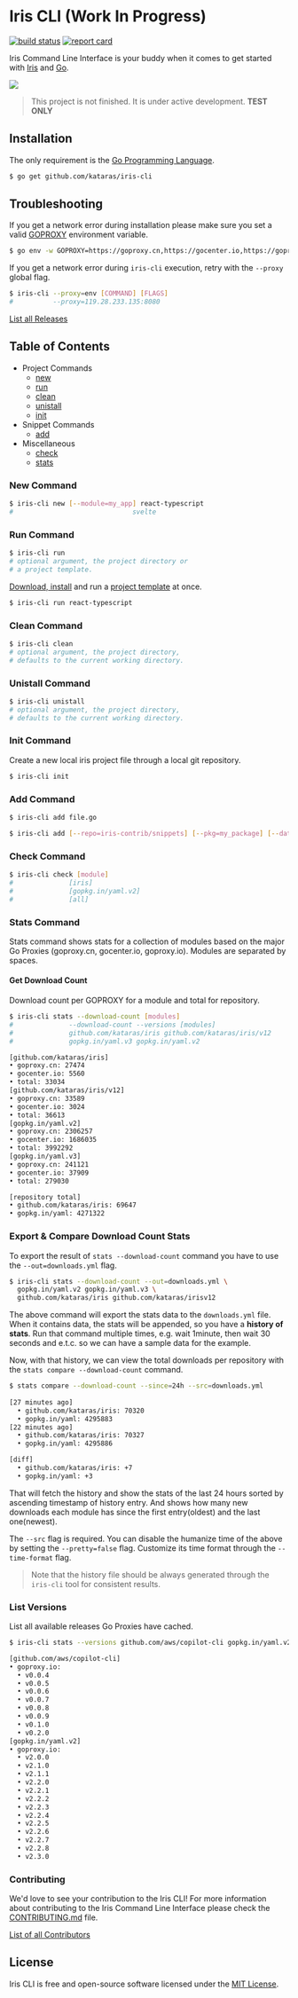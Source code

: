 # Iris CLI (Work In Progress)

[![build status](https://img.shields.io/travis/kataras/iris-cli/master.svg?style=for-the-badge&logo=travis)](https://travis-ci.org/kataras/iris-cli) [![report card](https://img.shields.io/badge/report%20card-a%2B-ff3333.svg?style=for-the-badge)](https://goreportcard.com/report/github.com/kataras/iris-cli)

Iris Command Line Interface is your buddy when it comes to get started with [Iris](https://github.com/kataras/iris) and [Go](https://golang.org/dl).

![](https://iris-go.com/images/iris-cli-screen.png)

> This project is not finished. It is under active development. **TEST ONLY**

## Installation

The only requirement is the [Go Programming Language](https://golang.org/dl).

```sh
$ go get github.com/kataras/iris-cli
```

## Troubleshooting

If you get a network error during installation please make sure you set a valid [GOPROXY](https://github.com/golang/go/wiki/Modules#are-there-always-on-module-repositories-and-enterprise-proxies) environment variable.

```sh
$ go env -w GOPROXY=https://goproxy.cn,https://gocenter.io,https://goproxy.io,direct
```

If you get a network error during `iris-cli` execution, retry with the `--proxy` global flag.

```sh
$ iris-cli --proxy=env [COMMAND] [FLAGS]
#          --proxy=119.28.233.135:8080
```

[List all Releases](https://github.com/kataras/iris-cli/releases)

## Table of Contents

* Project Commands
    * [new](#new-command)
    * [run](#run-command)
    * [clean](#clean-command)
    * [unistall](#unistall-command)
    * [init](#init-command)
* Snippet Commands
    * [add](#add-command)
* Miscellaneous
    * [check](#check-command)
    * [stats](#stats-command)

### New Command

```sh
$ iris-cli new [--module=my_app] react-typescript
#                              svelte
```

### Run Command

```sh
$ iris-cli run
# optional argument, the project directory or
# a project template.
```

[Download, install](#new-command) and run a [project template](registry.yml) at once.

```sh
$ iris-cli run react-typescript
```

### Clean Command

```sh
$ iris-cli clean
# optional argument, the project directory,
# defaults to the current working directory.
```

### Unistall Command

```sh
$ iris-cli unistall
# optional argument, the project directory,
# defaults to the current working directory.
```

### Init Command

Create a new local iris project file through a local git repository.

```sh
$ iris-cli init
```

### Add Command

```sh
$ iris-cli add file.go
```

```sh
$ iris-cli add [--repo=iris-contrib/snippets] [--pkg=my_package] [--data=repo.json] [--replace=oldValue=newValue,oldValue2=newValue2] file.go[@version]
```

### Check Command

```sh
$ iris-cli check [module]  
#              [iris]
#              [gopkg.in/yaml.v2]
#              [all]
```

### Stats Command

Stats command shows stats for a collection of modules based on the
major Go Proxies (goproxy.cn, gocenter.io, goproxy.io). Modules are separated by spaces.

#### Get Download Count

Download count per GOPROXY for a module and total for repository.

```sh
$ iris-cli stats --download-count [modules]
#              --download-count --versions [modules]
#              github.com/kataras/iris github.com/kataras/iris/v12
#              gopkg.in/yaml.v3 gopkg.in/yaml.v2

[github.com/kataras/iris]
• goproxy.cn: 27474
• gocenter.io: 5560
• total: 33034
[github.com/kataras/iris/v12]
• goproxy.cn: 33589
• gocenter.io: 3024
• total: 36613
[gopkg.in/yaml.v2]
• goproxy.cn: 2306257
• gocenter.io: 1686035
• total: 3992292
[gopkg.in/yaml.v3]
• goproxy.cn: 241121
• gocenter.io: 37909
• total: 279030

[repository total]
• github.com/kataras/iris: 69647
• gopkg.in/yaml: 4271322
```

### Export & Compare Download Count Stats

To export the result of `stats --download-count` command you have to use the `--out=downloads.yml` flag.

```sh
$ iris-cli stats --download-count --out=downloads.yml \
  gopkg.in/yaml.v2 gopkg.in/yaml.v3 \
  github.com/kataras/iris github.com/kataras/irisv12
```

The above command will export the stats data to the `downloads.yml` file. When it contains data, the stats will be appended, so you have a **history of stats**. Run that command multiple times, e.g. wait 1minute, then wait 30 seconds and e.t.c. so we can have a sample data for the example.

Now, with that history, we can view the total downloads per repository with the `stats compare --download-count` command.

```sh
$ stats compare --download-count --since=24h --src=downloads.yml
          
[27 minutes ago]
  • github.com/kataras/iris: 70320
  • gopkg.in/yaml: 4295883
[22 minutes ago]
  • github.com/kataras/iris: 70327
  • gopkg.in/yaml: 4295886

[diff]
  • github.com/kataras/iris: +7
  • gopkg.in/yaml: +3
```

That will fetch the history and show the stats of the last 24 hours sorted by ascending timestamp of history entry. And shows how many new downloads each module has since the first entry(oldest) and the last one(newest).

The `--src` flag is required. You can disable the humanize time of the above by setting the `--pretty=false` flag. Customize its time format through the `--time-format` flag.

> Note that the history file should be always generated through the `iris-cli` tool for consistent results.

### List Versions

List all available releases Go Proxies have cached.

```sh
$ iris-cli stats --versions github.com/aws/copilot-cli gopkg.in/yaml.v2

[github.com/aws/copilot-cli]
• goproxy.io:
  • v0.0.4
  • v0.0.5
  • v0.0.6
  • v0.0.7
  • v0.0.8
  • v0.0.9
  • v0.1.0
  • v0.2.0
[gopkg.in/yaml.v2]
• goproxy.io:
  • v2.0.0
  • v2.1.0
  • v2.1.1
  • v2.2.0
  • v2.2.1
  • v2.2.2
  • v2.2.3
  • v2.2.4
  • v2.2.5
  • v2.2.6
  • v2.2.7
  • v2.2.8
  • v2.3.0
```

### Contributing

We'd love to see your contribution to the Iris CLI! For more information about contributing to the Iris Command Line Interface please check the [CONTRIBUTING.md](CONTRIBUTING.md) file.

[List of all Contributors](https://github.com/kataras/iris-cli/graphs/contributors)

## License

Iris CLI is free and open-source software licensed under the [MIT License](LICENSE).
